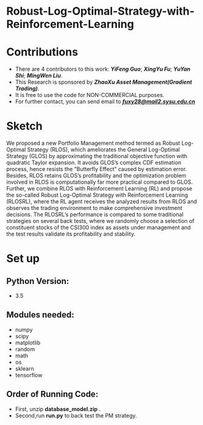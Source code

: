 # Robust-Log-Optimal-Strategy-with-Reinforcement-Learning

Contributions
====
- There are 4 contributors to this work: ***YiFeng Guo***; ***XingYu Fu***; ***YuYan Shi***; ***MingWen Liu***.<br>
- This Research is sponsored by ***ZhaoXu Asset Management(Gradient Trading)***.<br>
- It is free to use the code for NON-COMMERCIAL purposes.<br>
- For further contact, you can send email to ***fuxy28@mail2.sysu.edu.cn***<br>

Sketch
====
We proposed a new Portfolio Management method termed as Robust Log-Optimal Strategy (RLOS), which ameliorates the General Log-Optimal Strategy (GLOS) by approximating the traditional objective function with quadratic Taylor expansion. It avoids GLOS’s complex CDF estimation process, hence resists the ”Butterfly Effect” caused by estimation error. Besides, RLOS retains GLOS’s profitability and the optimization problem involved in RLOS is computationally far more practical compared to GLOS. Further, we combine RLOS with Reinforcement Learning (RL) and propose the so-called Robust Log-Optimal Strategy with Reinforcement Learning (RLOSRL), where the RL agent receives the analyzed results from RLOS and observes the trading environment to make comprehensive investment decisions. The RLOSRL’s performance is compared to some traditional strategies on several back tests, where we randomly choose a selection of constituent stocks of the CSI300 index as assets under management and the test results validate its profitability and stability.<br>

Set up
====
Python Version:
------- 
- 3.5

Modules needed:
------- 
- numpy
- scipy
- matplotlib
- random
- math
- os
- sklearn
- tensorflow

Order of Running Code: 
------- 
- First, unzip **database_model.zip** .
- Second,run **run.py** to back test the PM strategy.                                               
